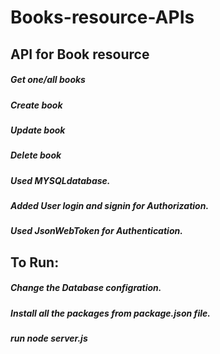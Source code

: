 # Books-resource-APIs

## API for Book resource
##### Get one/all books
##### Create book
##### Update book
##### Delete book

##### Used MYSQLdatabase.
##### Added User login and signin for Authorization.
##### Used JsonWebToken for Authentication.

## To Run:
##### Change the Database configration.
##### Install all the packages from package.json file.
##### run node server.js
